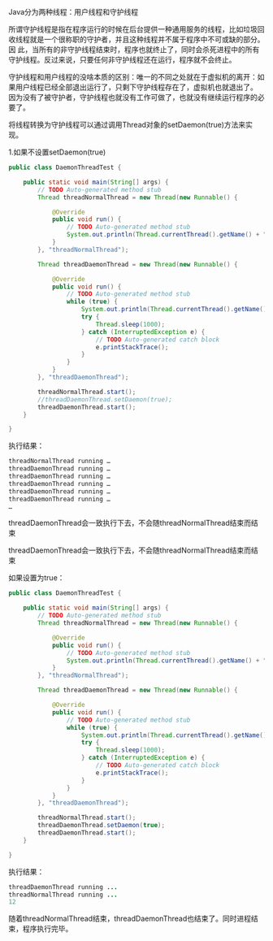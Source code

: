 Java分为两种线程：用户线程和守护线程

所谓守护线程是指在程序运行的时候在后台提供一种通用服务的线程，比如垃圾回收线程就是一个很称职的守护者，并且这种线程并不属于程序中不可或缺的部分。因 此，当所有的非守护线程结束时，程序也就终止了，同时会杀死进程中的所有守护线程。反过来说，只要任何非守护线程还在运行，程序就不会终止。

守护线程和用户线程的没啥本质的区别：唯一的不同之处就在于虚拟机的离开：如果用户线程已经全部退出运行了，只剩下守护线程存在了，虚拟机也就退出了。 因为没有了被守护者，守护线程也就没有工作可做了，也就没有继续运行程序的必要了。

将线程转换为守护线程可以通过调用Thread对象的setDaemon(true)方法来实现。

1.如果不设置setDaemon(true)

```java
public class DaemonThreadTest {

	public static void main(String[] args) {
		// TODO Auto-generated method stub
		Thread threadNormalThread = new Thread(new Runnable() {

			@Override
			public void run() {
				// TODO Auto-generated method stub
				System.out.println(Thread.currentThread().getName() + " running ... ");
			}
		}, "threadNormalThread");

		Thread threadDaemonThread = new Thread(new Runnable() {

			@Override
			public void run() {
				// TODO Auto-generated method stub
				while (true) {
					System.out.println(Thread.currentThread().getName() + " running ... ");
					try {
						Thread.sleep(1000);
					} catch (InterruptedException e) {
						// TODO Auto-generated catch block
						e.printStackTrace();
					}
				}
			}
		}, "threadDaemonThread");

		threadNormalThread.start();
		//threadDaemonThread.setDaemon(true);
		threadDaemonThread.start();
	}

}

```

执行结果：

```java
threadNormalThread running …
threadDaemonThread running …
threadDaemonThread running …
threadDaemonThread running …
threadDaemonThread running …
threadDaemonThread running …
…
```

threadDaemonThread会一致执行下去，不会随threadNormalThread结束而结束

threadDaemonThread会一致执行下去，不会随threadNormalThread结束而结束

如果设置为true：

```java
public class DaemonThreadTest {

	public static void main(String[] args) {
		// TODO Auto-generated method stub
		Thread threadNormalThread = new Thread(new Runnable() {

			@Override
			public void run() {
				// TODO Auto-generated method stub
				System.out.println(Thread.currentThread().getName() + " running ... ");
			}
		}, "threadNormalThread");

		Thread threadDaemonThread = new Thread(new Runnable() {

			@Override
			public void run() {
				// TODO Auto-generated method stub
				while (true) {
					System.out.println(Thread.currentThread().getName() + " running ... ");
					try {
						Thread.sleep(1000);
					} catch (InterruptedException e) {
						// TODO Auto-generated catch block
						e.printStackTrace();
					}
				}
			}
		}, "threadDaemonThread");

		threadNormalThread.start();
		threadDaemonThread.setDaemon(true);
		threadDaemonThread.start();
	}

}
```

执行结果：

```java
threadDaemonThread running ... 
threadNormalThread running ... 
12
```

随着threadNormalThread结束，threadDaemonThread也结束了。同时进程结束，程序执行完毕。